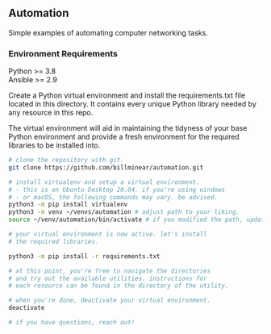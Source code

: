 ## Automation

Simple examples of automating computer networking tasks.

### Environment Requirements

Python >= 3.8  
Ansible >= 2.9

Create a Python virtual environment and install the 
requirements.txt file located in this directory. It 
contains every unique Python library needed by any 
resource in this repo.

The virtual environment will aid in maintaining the
tidyness of your base Python environment and provide
a fresh environment for the required libraries to
be installed into.
```sh
# clone the repository with git.
git clone https://github.com/billminear/automation.git

# install virtualenv and setup a virtual environment.
# - this is on Ubuntu Desktop 20.04. if you're using windows
# - or macOS, the following commands may vary. be advised.
python3 -m pip install virtualenv
python3 -m venv ~/venvs/automation # adjust path to your liking.
source ~/venv/automation/bin/activate # if you modified the path, update here.

# your virtual environment is now active. let's install
# the required libraries.

python3 -m pip install -r requirements.txt

# at this point, you're free to navigate the directories
# and try out the available utilities. instructions for 
# each resource can be found in the directory of the utility.

# when you're done, deactivate your virtual environment.
deactivate

# if you have questions, reach out!
````
